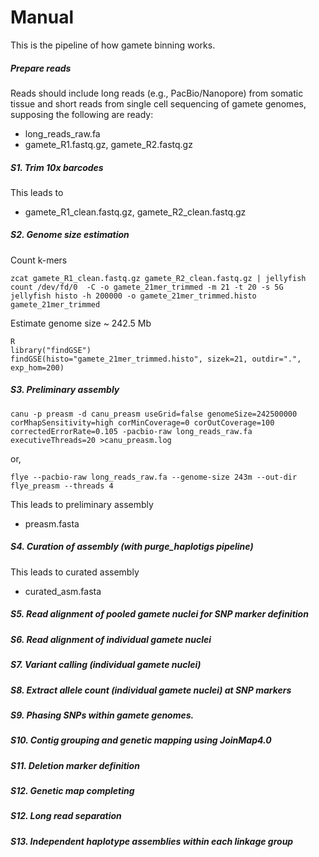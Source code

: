 Manual
=
This is the pipeline of how gamete binning works.

##### Prepare reads

Reads should include long reads (e.g., PacBio/Nanopore) from somatic tissue and short reads from
single cell sequencing of gamete genomes, supposing the following are ready:

* long_reads_raw.fa
* gamete_R1.fastq.gz, gamete_R2.fastq.gz


##### S1. Trim 10x barcodes


This leads to

* gamete_R1_clean.fastq.gz, gamete_R2_clean.fastq.gz


##### S2. Genome size estimation

Count k-mers

    zcat gamete_R1_clean.fastq.gz gamete_R2_clean.fastq.gz | jellyfish count /dev/fd/0  -C -o gamete_21mer_trimmed -m 21 -t 20 -s 5G
    jellyfish histo -h 200000 -o gamete_21mer_trimmed.histo gamete_21mer_trimmed

Estimate genome size ~ 242.5 Mb

    R
    library("findGSE")
    findGSE(histo="gamete_21mer_trimmed.histo", sizek=21, outdir=".", exp_hom=200)

##### S3. Preliminary assembly

    canu -p preasm -d canu_preasm useGrid=false genomeSize=242500000 corMhapSensitivity=high corMinCoverage=0 corOutCoverage=100 correctedErrorRate=0.105 -pacbio-raw long_reads_raw.fa executiveThreads=20 >canu_preasm.log

or,

    flye --pacbio-raw long_reads_raw.fa --genome-size 243m --out-dir flye_preasm --threads 4

This leads to preliminary assembly

* preasm.fasta

##### S4. Curation of assembly (with purge_haplotigs pipeline)

This leads to curated assembly

* curated_asm.fasta


##### S5. Read alignment of pooled gamete nuclei for SNP marker definition

##### S6. Read alignment of individual gamete nuclei

##### S7. Variant calling (individual gamete nuclei)

##### S8. Extract allele count (individual gamete nuclei) at SNP markers

##### S9. Phasing SNPs within gamete genomes.

##### S10. Contig grouping and genetic mapping using JoinMap4.0

##### S11. Deletion marker definition

##### S12. Genetic map completing

##### S12. Long read separation

##### S13. Independent haplotype assemblies within each linkage group
